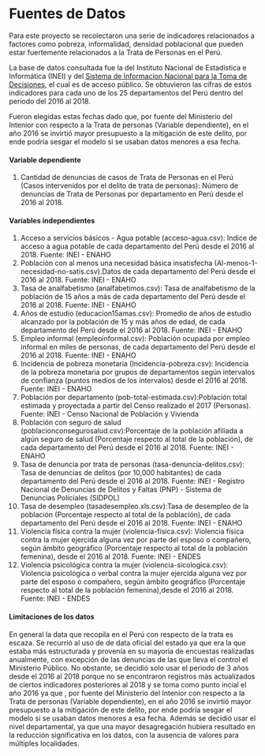 # Fuentes de Datos

Para este proyecto se recolectaron una serie de indicadores relacionados a factores como pobreza, informalidad, densidad poblacional que pueden estar fuertemente relacionados a la Trata de Personas en el Perú.

La base de datos consultada fue la del Instituto Nacional de Estadística e Informática (INEI) y del [Sistema de Informacion Nacional para la Toma de Decisiones](https://systems.inei.gob.pe/SIRTOD), el cual es de acceso público. Se obtuvieron las cifras de estos indicadores para cada uno de los 25 departamentos del Perú dentro del periodo del 2016 al 2018.

Fueron elegidas estas fechas dado que, por fuente del Ministerio del Intenior con respecto a la Trata de personas (Variable dependiente), en el año 2016 se invirtió mayor presupuesto a la mitigación de este delito, por ende podría sesgar el modelo si se usaban datos menores a esa fecha.


#### Variable dependiente
1. Cantidad de denuncias de casos de Trata de Personas en el Perú (Casos intervenidos por el delito de trata de personas): Número de denuncias de Trata de Personas por departamento en Perú desde el 2016 al 2018.

#### Variables independientes
1. Acceso a servicios básicos - Agua potable (acceso-agua.csv): Indice de acceso a agua potable de cada departamento del Perú desde el 2016 al 2018. Fuente: INEI - ENAHO
2. Población con al menos una necesidad básica insatisfecha (Al-menos-1-necesidad-no-satis.csv).Datos de cada departamento del Perú desde el 2016 al 2018. Fuente: INEI - ENAHO
3. Tasa de analfabetismo (analfabetimos.csv): Tasa de analfabetismo de la población de 15 años a más de cada departamento del Perú desde el 2016 al 2018. Fuente: INEI - ENAHO 
4. Años de estudio (educacion15amas.csv): Promedio de años de estudio alcanzado por la población de 15 y más años de edad, de cada departamento del Perú desde el 2016 al 2018. Fuente: INEI - ENAHO
5. Empleo informal (empleoinformal.csv): Población ocupada por empleo informal en miles de personas, de cada departamento del Perú desde el 2016 al 2018. Fuente: INEI - ENAHO
6. Incidencia de pobreza monetaria (Incidencia-pobreza.csv): Incidencia de la pobreza monetaria por grupos de departamentos según intervalos de confianza (puntos medios de los intervalos) desde el 2016 al 2018. Fuente: INEI - ENAHO 
7. Población por departamento (pob-total-estimada.csv):Población total estimada y proyectada a partir del Censo realizado el 2017 (Personas). Fuente: INEI - Censo Nacional de Población y Vivienda
8. Población con seguro de salud (poblacionconsegurosalud.csv):Porcentaje de la población afiliada a algún seguro de salud (Porcentaje respecto al total de la población), de cada departamento del Perú desde el 2016 al 2018. Fuente: INEI - ENAHO
9. Tasa de denuncia por trata de personas (tasa-denuncia-delitos.csv): Tasa de denuncias de delitos (por 10,000 habitantes) de cada departamento del Perú desde el 2016 al 2018. Fuente: INEI - Registro Nacional de Denuncias de Delitos y Faltas (PNP) - Sistema de Denuncias Policiales (SIDPOL) 
10. Tasa de desempleo (tasadesempleo.xls.csv):Tasa de desempleo de la población (Porcentaje respecto al total de la población), de cada departamento del Perú desde el 2016 al 2018. Fuente: INEI - ENAHO 
11. Violencia física contra la mujer (violencia-fisica.csv): Violencia física contra la mujer ejercida alguna vez por parte del esposo o compañero, según ámbito geográfico (Porcentaje respecto al total de la población femenina), desde el 2016 al 2018. Fuente: INEI - ENDES  
12. Violencia psicológica contra la mujer (violencia-sicologica.csv): Violencia psicológica o verbal contra la mujer ejercida alguna vez por parte del esposo o compañero, según ámbito geográfico (Porcentaje respecto al total de la población femenina),desde el 2016 al 2018. Fuente: INEI - ENDES  

#### Limitaciones de los datos
En general la data que recopila en el Perú con respecto de la trata es escaza. Se recurrió al uso de de data oficial del estado ya que era la que estaba más estructurada y provenía en su mayoría de encuestas realizadas anualmente, con excepción de las denuncias de las que lleva el control el Ministerio Público. No obstante, se decidió solo usar el periodo de 3 años desde el 2016 al 2018 porque no se encontraron registros más actualizados de ciertos indicadores posteriores al 2018 y se toma como punto incial el año 2016 ya que , por fuente del Ministerio del Intenior con respecto a la Trata de personas (Variable dependiente), en el año 2016 se invirtió mayor presupuesto a la mitigación de este delito, por ende podría sesgar el modelo si se usaban datos menores a esa fecha. Además se decidió usar el nivel departamental, ya que una mayor desagregación hubiera resultado en la reducción significativa en los datos, con la ausencia de valores para múltiples localidades.
